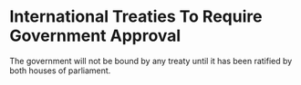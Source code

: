 International Treaties To Require Government Approval
=====================================================

The government will not be bound by any treaty until it has been
ratified by both houses of parliament.
